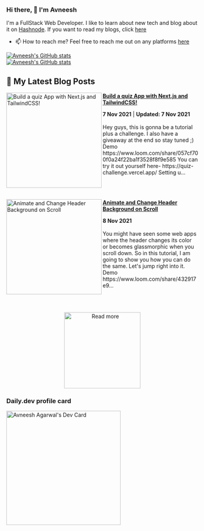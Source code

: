 ### Hi there, 👋  I'm Avneesh
I'm a FullStack Web Developer.
I like to learn about new tech and blog about it on [Hashnode](https://hashnode.com/). If you want to read my blogs, click [here](https://avneesh0612.hashnode.dev/)

* 📫 How to reach me?
Feel free to reach me out on any platforms [here](https://avneesh-links.vercel.app)

[![Avneesh's GitHub stats](https://github-readme-stats.vercel.app/api?username=avneesh0612&count_private=true&theme=dracula)](https://github.com/avneesh0612)<br />
[![Avneesh's GitHub stats](https://github-readme-stats.vercel.app/api/top-langs/?username=avneesh0612&theme=dracula&layout=compact)](https://github.com/avneesh0612)


## 📰 My Latest Blog Posts
<!-- HASHNODE_BLOG:START -->
<p align="left">
<a href="https://blog.avneesh.tech//build-a-quiz-app-with-nextjs-and-tailwindcss" title="Build a quiz App with Next.js and TailwindCSS!"><img src="https://cdn.hashnode.com/res/hashnode/image/upload/v1636266997125/C_QN44uJc.png" alt="Build a quiz App with Next.js and TailwindCSS!" width="250px" align="left" /></a>
<a href="https://blog.avneesh.tech//build-a-quiz-app-with-nextjs-and-tailwindcss" title="Build a quiz App with Next.js and TailwindCSS!"><strong>Build a quiz App with Next.js and TailwindCSS!</strong></a>
<div><strong>7 Nov 2021</strong> | <strong>Updated: 7 Nov 2021</strong></div>
<br/> Hey guys, this is gonna be a tutorial plus a challenge. I also have a giveaway at the end so stay tuned ;)
Demo
https://www.loom.com/share/057cf700f0a24f22ba1f3528f8f9e585
You can try it out yourself here- https://quiz-challenge.vercel.app/
Setting u... </p> <br/> <br/>
<p align="left">
<a href="https://blog.avneesh.tech//animate-and-change-header-background-on-scroll" title="Animate and Change Header Background on Scroll"><img src="https://cdn.hashnode.com/res/hashnode/image/upload/v1636354538679/yUuVhSKRb.png" alt="Animate and Change Header Background on Scroll" width="250px" align="left" /></a>
<a href="https://blog.avneesh.tech//animate-and-change-header-background-on-scroll" title="Animate and Change Header Background on Scroll"><strong>Animate and Change Header Background on Scroll</strong></a>
<div><strong>8 Nov 2021</strong></div>
<br/> You might have seen some web apps where the header changes its color or becomes glassmorphic when you scroll down. So in this tutorial, I am going to show you how you can do the same. Let's jump right into it.
Demo
https://www.loom.com/share/432917e9... </p> <br/> <br/>
<!-- HASHNODE_BLOG:END -->

<p align="center">  
<a href="https://blog.avneesh.tech/"><img src="https://user-images.githubusercontent.com/76690419/142756081-13352f92-8482-4a86-acbb-72dc164e8746.png" alt="Read more" width="200"/></a>
</p>


### Daily.dev profile card
<a href="https://app.daily.dev/avneesh0612"><img src="https://api.daily.dev/devcards/ce4ce03d4f074a4d8143c215bf1e126d.png?r=4vo" width="300" alt="Avneesh Agarwal's Dev Card"/></a>
